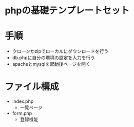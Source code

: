 # phpの基礎テンプレートセット
# 手順
 - クローンかzipでローカルにダウンロードを行う
 - db.phpに自分の環境の設定を入力を行う
 - apacheとmysqlを起動後ページを開く
 
# ファイル構成
 - index.php
   - 一覧ページ
 - form.php
   - 登録機能
 
